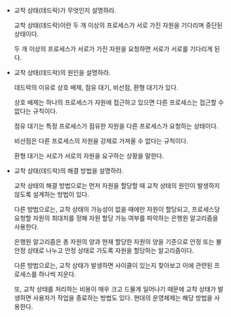 - 교착 상태(데드락)가 무엇인지 설명하라.
    
    교착 상태(데드락)이란 두 개 이상의 프로세스가 서로 가진 자원을 기다리며 중단된 상태이다.
    
    두 개 이상의 프로세스가 서로가 가진 자원을 요청하면 서로가 서로를 기다리게 된다. 
    
- 교착 상태(데드락)의 원인을 설명하라.
    
    데드락의 이유로 상호 배제, 점유 대기, 비선점, 환형 대기가 있다.
    
    상호 배제는 하나의 프로세스가 자원에 접근하고 있으면 다른 프로세스는 접근할 수 없다는 규칙이다.
    
    점유 대기는 특정 프로세스가 점유한 자원을 다른 프로세스가 요청하는 상태이다.
    
    비선점은 다른 프로세스의 자원을 강제로 가져올 수 없다는 규칙이다.
    
    환형 대기는 서로가 서로의 자원을 요구하는 상황을 말한다.
    
- 교착 상태(데드락)의 해결 방법을 설명하라.
    
    교착 상태의 해결 방법으로는 먼저 자원을 할당할 때 교착 상태의 원인이 발생하지 않도록 설계하는 방법이 있다.
    
    다른 방법으로는, 교착 상태의 가능성이 없을 때에만 자원이 할당되고, 프로세스당 요청할 자원의 최대치를 정해 자원 할당 가능 여부를 파악하는 은행원 알고리즘을 사용한다.
    
    은행원 알고리즘은 총 자원의 양과 현재 할당한 자원의 양을 기준으로 안정 또는 불안정 상태로 나누고 안정 상태로 가도록 자원을 할당하는 알고리즘이다.
    
    다른 방법으로는, 교착 상태가 발생하면 사이클이 있는지 찾아보고 이에 관련된 프로세스를 하나씩 지운다.
    
    또, 교착 상태를 처리하는 비용이 매우 크고 드물게 일어나기 때문에 교착 상태가 발생하면 사용자가 작업을 종료하는 방법도 있다. 현대의 운영체제는 해당 방법을 사용한다.
